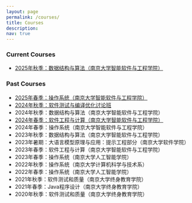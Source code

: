 ```yaml
---
layout: page
permalink: /courses/
title: Courses
description: 
nav: true
---
```


### Current Courses
- [2025年秋季：数据结构与算法（南京大学智能软件与工程学院）](/courses/2025Fall-DS)

### Past Courses
- [2025年春季：操作系统（南京大学智能软件与工程学院）](/courses/2025Spring-OS/main)
- [2024年秋季：软件测试与编译优化讨论班](/courses/2024Fall-Seminar)
- 2024年秋季：数据结构与算法（南京大学智能软件与工程学院）
- [2024年春季：软件工程与计算（南京大学智能软件与工程学院）](/courses/2024Spring-SE1)
- 2024年春季：操作系统（南京大学智能软件与工程学院）
- 2023年秋季：数据结构与算法（南京大学智能软件与工程学院）
- 2023年暑期：大语言模型原理与应用：提示工程部分（南京大学软件学院）
- 2023年春季：软件工程与计算（南京大学智能软件与工程学院）
- 2023年春季：操作系统（南京大学人工智能学院）
- 2022年秋季：操作系统（南京大学计算机科学与技术系）
- 2022年春季：操作系统（南京大学人工智能学院）
- 2021年秋季：软件测试和质量（南京大学终身教育学院）
- 2021年春季：Java程序设计（南京大学终身教育学院）
- 2020年秋季：软件测试和质量（南京大学终身教育学院）
